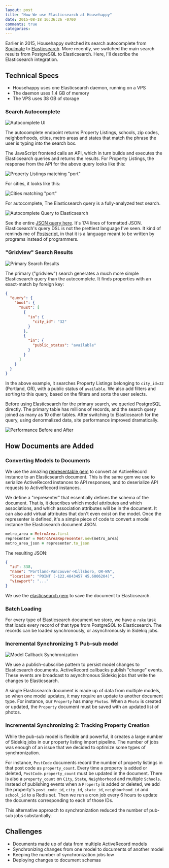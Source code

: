 ```yaml
---
layout: post
title: "How We use Elasticsearch at Househappy"
date: 2015-08-18 16:36:26 -0700
comments: true
categories:
---
```

Earlier in 2015, Househappy switched its search autocomplete from
[Soulmate](https://github.com/seatgeek/soulmate) to
[Elasticsearch](https://www.elastic.co/products/elasticsearch).
More recently, we switched the main search results from PostgreSQL to
Elasticsearch. Here, I'll describe the Elasticsearch integration.

## Technical Specs

* Househappy uses one Elasticsearch daemon, running on a VPS
* The daemon uses 1.4 GB of memory
* The VPS uses 38 GB of storage

### Search Autocomplete

![Autocomplete UI](http://cl.ly/image/45331v01272P/portland-autocomplete-ui.jpg)

The autocomplete endpoint returns Property Listings, schools, zip codes, neighborhoods, cities, metro areas and states that match the
phrase the user is typing into the search box.

The JavaScript frontend calls an API, which in turn builds and executes the Elasticsearch queries and returns the results. For Property Listings,
the response from the API for the above query looks like this:

![Property Listings matching "port"](http://cl.ly/image/1C0m312t0u3d/download/autocomplete-listings-endpoint.jpg)

For cities, it looks like this:

![Cities matching "port"](http://cl.ly/image/0w1u2j3g0y3x/cities-autocomplete-ui.jpg)

For autocomplete, The Elasticsearch query is a fully-analyzed text search.

![Autocomplete Query to Elasticsearch](http://cl.ly/image/0T1K1n0R3j3W/autocomplete_es_query.jpg)

See the entire [JSON query here](https://gist.github.com/moxley/d8935387133476db0ba0).
It's 174 lines of formatted JSON. Elasticsearch's query DSL is not the
prettiest language I've seen. It kind of reminds me of [Postscript](https://en.wikipedia.org/wiki/PostScript), in that it is a language
meant to be written by programs instead of programmers.

### "Gridview" Search Results

![Primary Search Results](http://cl.ly/image/1M2M1a2s3Y1L/search-results.jpg)

The primary ("gridview") search generates a much more simple Elasticsearch
query than the autocomplete. It finds properties with an exact-match by foreign key:

```json
{
  "query": {
    "bool": {
      "must": [
        {
          "in": {
            "city_id": "32"
          }
        },
        {
          "in": {
            "public_status": "available"
          }
        }
      ]
    }
  }
}
```

In the above example, it searches Property Listings belonging to `city_id=32` (Portland, OR),
with a public status of `available`. We also add filters and sorting to this
query, based on the filters and sorts the user selects.

Before using Elasticsearch for the primary search, we queried PostgreSQL
directly. The primary table has millions of records, and the search query joined as
many as 10 other tables. After switching to Elasticsearch for the query, using
denormalized data, site performance improved dramatically.

![Performance Before and After](https://pbs.twimg.com/media/CMDxrGWVEAA4k7a.jpg:large)

## How Documents are Added

### Converting Models to Documents

We use the amazing
[representable gem](https://github.com/apotonick/representable) to
convert an ActiveRecord instance to an Elasticsearch document. This is the
same gem we use to serialize ActiveRecord instances to API responses, and to
deserialize API requests to ActiveRecord instances.

We define a "representer" that essentially defines the schema of the
document. That is, it describes which model attributes and which associations,
and which association attributes will be in the document. It can also add
virtual attributes that don't even exist on the model.
Once the representer is defined, it's a simple piece of code to convert a model
instance the Elasticsearch document JSON.

```ruby
metro_area = MetroArea.first
representer = MetroAreaRepresenter.new(metro_area)
metro_area_json = representer.to_json
```

The resulting JSON:

```json
{
  "id": 338,
  "name": "Portland-Vancouver-Hillsboro, OR-WA",
  "location": "POINT (-122.4843457 45.6006204)",
  "viewport": "..."
}
```

We use the [elasticsearch gem](https://github.com/elastic/elasticsearch-ruby)
to save the document to Elasticsearch.

### Batch Loading

For every type of Elasticsearch document we store, we have a `rake` task
that loads every record of that type from PostgreSQL to
Elasticsearch. The records can be loaded synchronously, or asynchronously in
Sidekiq jobs.

### Incremental Synchronizing 1: Pub-sub model

![Model Callback Synchronization](https://a0d473108939e69bc312-a7320ee400b9f4f3d926f788fd2b7ad7.ssl.cf2.rackcdn.com/tech-blog/pubsub-2.jpg)

We use a publish-subscribe pattern to persist model changes to Elasticsearch documents.
ActiveRecord callbacks publish "change" events. These events are broadcast to
asynchronous Sidekiq jobs that write the changes to Elasticsearch.

A single Elasticsearch document is made up of data from multiple models, so
when one model updates, it may require an update to another document type.
For instance, our `Property` has many `Photos`. When a `Photo` is created or
updated, the `Property` document must be saved with an updated list of photos.

### Incremental Synchronizing 2: Tracking Property Creation

While the pub-sub model is flexible and powerful, it creates a large
number of Sidekiq jobs in our property listing import pipeline. The number of
jobs was enough of an issue that we decided to optimize some types
of synchronization.

For instance, `PostCode` documents record the number of property listings
in that post code as `property_count`. Every time a property is added or deleted,
`PostCode.property_count` must be updated in the document. There is also a
`property_count` on `City`, `State`, `Neighborhood` and multiple `Schools`. Instead
of publishing events when a `Property` is added or deleted, we add the property's
`post_code_id`, `city_id`, `state_id`, `neighborhood_id` and `school_id` to
a Redis set. Then we run a cron job every 6 hours to update the documents
corresponding to each of those IDs.

This alternative approach to synchronization reduced the number of pub-sub
jobs substantially.

## Challenges

* Documents made up of data from multiple ActiveRecord models
* Synchronizing changes from one model to documents of another model
* Keeping the number of synchronization jobs low
* Deploying changes to document schemas
